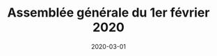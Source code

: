 ---
layout: default
date: 2020-03-01
img: 
category: pv
title: "Assemblée générale du 1er février 2020"
description: "Merci pour votre participation à notre dernière AG. Vous trouverez dans le procès verbal ci-joint le compte-rendu des activités menées en 2019 ainsi qu'une présentation des projets à venir."
tags: association
tag_url: /association/
doclink: "/doc/pv/pv_2.pdf"
meta: "noindex"
---